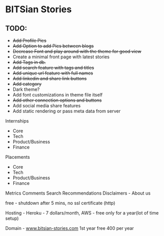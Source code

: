 # BITSian Stories

## TODO:

-   ~~Add Profile Pics~~
-   ~~Add Option to add Pics between blogs~~
-   ~~Decrease Font and play around with the theme for good view~~
-   Create a minimal front page with latest stories
-   ~~Add Tags in db.~~
-   ~~Add search feature with tags and titles~~
-   ~~Add unique url feature with full names~~
-   ~~Add linkedin and share link buttons~~
-   ~~Add category~~
-   Dark theme?
-   Add font customizations in theme file itself
-   ~~Add other connection options and buttons~~
-   Add social media share features
-   Add static rendering or pass meta data from server

Internships

-   Core
-   Tech
-   Product/Business
-   Finance

Placements

-   Core
-   Tech
-   Product/Business
-   Finance

Metrics
Comments
Search
Recommendations
Disclaimers - About us

free - shutdown after 5 mins, no ssl certificate (http)

Hosting - Heroku - 7 dollars/month, AWS - free only for a year(lot of time setup)

Domain - www.bitsian-stories.com 1st year free 400 per year
